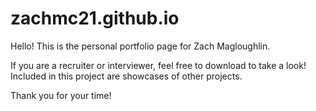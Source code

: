 # zachmc21.github.io

Hello! This is the personal portfolio page for Zach Magloughlin.

If you are a recruiter or interviewer, feel free to download to take a look! Included in this project are showcases of other projects.

Thank you for your time!